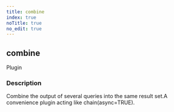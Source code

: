 ```yaml
---
title: combine
index: true
noTitle: true
no_edit: true
---
```




<div class="vql_item"></div>


## combine
<span class='vql_type pull-right page-header'>Plugin</span>


### Description

Combine the output of several queries into the same result set.A convenience plugin acting like chain(async=TRUE).

